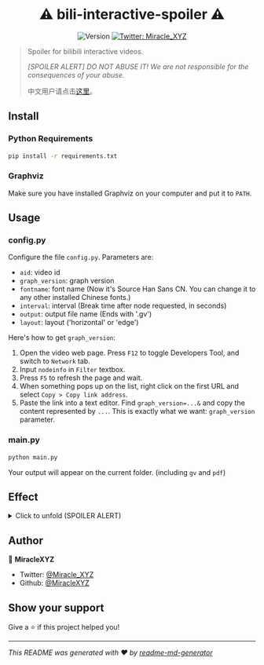 <h1 align="center">⚠ bili-interactive-spoiler ⚠</h1>
<p align="center">
  <img alt="Version" src="https://img.shields.io/badge/version-0.1.0-blue.svg?cacheSeconds=2592000" />
  <a href="https://twitter.com/Miracle_XYZ">
    <img alt="Twitter: Miracle_XYZ" src="https://img.shields.io/twitter/follow/Miracle_XYZ.svg?style=social" target="_blank" />
  </a>
</p>

> Spoiler for bilibili interactive videos.
> 
> *[SPOILER ALERT] DO NOT ABUSE IT! We are not responsible for the consequences of your abuse.*
> 
> 中文用户请点击[这里](README_CN.md)。

## Install

### Python Requirements

```sh
pip install -r requirements.txt
```

### Graphviz

Make sure you have installed Graphviz on your computer and put it to `PATH`.

## Usage

### config.py

Configure the file `config.py`. Parameters are:

- `aid`: video id
- `graph_version`: graph version
- `fontname`: font name (Now it's Source Han Sans CN. You can change it to any other installed Chinese fonts.)
- `interval`: interval (Break time after node requested, in seconds)
- `output`: output file name (Ends with '.gv')
- `layout`: layout ('horizontal' or 'edge')

Here's how to get `graph_version`:

1. Open the video web page. Press `F12` to toggle Developers Tool, and switch to `Network` tab.
2. Input `nodeinfo` in `Filter` textbox.
3. Press `F5` to refresh the page and wait.
4. When something pops up on the list, right click on the first URL and select `Copy > Copy link address`.
5. Paste the link into a text editor. Find `graph_version=...&` and copy the content represented by `...`. This is exactly what we want: `graph_version` parameter.

### main.py

```sh
python main.py
```

Your output will appear on the current folder. (including `gv` and `pdf`)

## Effect

<details>
  <summary>Click to unfold (SPOILER ALERT)</summary>

  <img src="asset/result.png">
</details>

## Author

👤 **MiracleXYZ**

* Twitter: [@Miracle_XYZ](https://twitter.com/Miracle_XYZ)
* Github: [@MiracleXYZ](https://github.com/MiracleXYZ)

## Show your support

Give a ⭐️ if this project helped you!

***
_This README was generated with ❤️ by [readme-md-generator](https://github.com/kefranabg/readme-md-generator)_